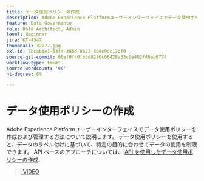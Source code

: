 ```yaml
---
title: データ使用ポリシーの作成
description: Adobe Experience Platformユーザーインターフェイスでデータ使用ポリシーを作成および管理する方法について説明します。 データ使用ポリシーを使用すると、データのラベル付けに基づいて、特定の目的に合わせてデータの使用を制限できます。
feature: Data Governance
role: Data Architect, Admin
level: Beginner
jira: KT-4347
thumbnail: 32977.jpg
exl-id: 7bcab1e1-6344-48bd-8622-309c9dc17df9
source-git-commit: 00ef0f40fb3d82f0c06428a35c0e402f46ab6774
workflow-type: tm+mt
source-wordcount: '96'
ht-degree: 8%

---
```


# データ使用ポリシーの作成

Adobe Experience Platformユーザーインターフェイスでデータ使用ポリシーを作成および管理する方法について説明します。 データ使用ポリシーを使用すると、データのラベル付けに基づいて、特定の目的に合わせてデータの使用を制限できます。 API ベースのアプローチについては、 [API を使用したデータ使用ポリシーの作成](https://experienceleague.adobe.com/docs/experience-platform/data-governance/policies/create.html).

>[!VIDEO](https://video.tv.adobe.com/v/32977?learn=on)